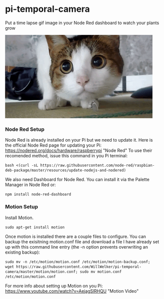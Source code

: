 # pi-temporal-camera
Put a time lapse gif image in your Node Red dashboard to watch your plants grow

![alt text](https://raw.githubusercontent.com/WillWelker/pi-temporal-camera/master/example-gifs/cat.gif "Example Gif")

### Node Red Setup
Node Red is already installed on your Pi but we need to update it.  Here is the official Node Red page for updating your Pi:
https://nodered.org/docs/hardware/raspberrypi "Node Red"
To use their recomended method, issue this command in you Pi terminal:
```
bash <(curl -sL https://raw.githubusercontent.com/node-red/raspbian-deb-package/master/resources/update-nodejs-and-nodered)
```
We also need Dashboard for Node Red.  You can install it via the Palette Manager in Node Red or:
```
npm install node-red-dashboard
```
### Motion Setup
Install Motion.
```
sudo apt-get install motion
```
Once motion is installed there are a couple files to configure.  You can backup the exisitning motion.conf file and download a file I have already set up with this command line entry (the -n option prevents overwriting an existing backup):
```
sudo mv -n /etc/motion/motion.conf /etc/motion/motion-backup.conf; wget https://raw.githubusercontent.com/WillWelker/pi-temporal-camera/master/motion/motion.conf; sudo mv motion.conf /etc/motion/motion.conf
```

For more info about setting up Motion on you Pi: https://www.youtube.com/watch?v=AejagSlRHQU "Motion Video"


